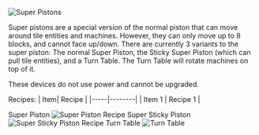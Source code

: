 ![Super Pistons](https://i.imgur.com/7PXgz48.png?1)

Super pistons are a special version of the normal piston that can move around tile entities and machines. However, they can only move up to 8 blocks, and cannot face up/down. There are currently 3 variants to the super piston: The normal Super Piston, the Sticky Super Piston (which can pull tile entities), and a Turn Table. The Turn Table will rotate machines on top of it.

These devices do not use power and cannot be upgraded.

Recipes:
| Item| Recipe |
|-----|--------|
| Item 1 | Recipe 1 |

Super Piston  ![Super Piston Recipe](https://i.imgur.com/dqzUXkX.png?1)
Super Sticky Piston  ![Super Sticky Piston Recipe](https://i.imgur.com/kDrtryp.png?1) 
Turn Table  ![Turn Table](https://i.imgur.com/1QsbLes.png?1) 
